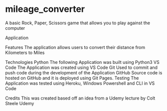 # mileage_converter

A basic Rock, Paper, Scissors game that allows you to play against the computer

Application

Features
The application allows users to convert their distance from Kilometers to Miles

Technologies
Python
The following Application was built using Python3
VS Code
The Application was created using VS Code
Git
Used to commit and push code during the development of the Application
GitHub
Source code is hosted on GitHub and it is deployed using Git Pages.
Testing
The Application was tested using Heroku, Windows Powershell and CLI in VS Code

Credits
This was created based off an idea from a Udemy lecture by Colt Steele Udemy
